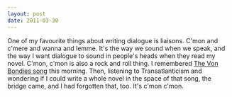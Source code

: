 ```yaml
---
layout: post
date: 2011-03-30
---
```


One of my favourite things about writing dialogue is liaisons. C'mon and c'mere and wanna and lemme. It's the way we sound when we speak, and the way I want dialogue to sound in people's heads when they read my novel. C'mon, c'mon is also a rock and roll thing. I remembered [The Von Bondies song](https://www.youtube.com/watch?v=RFGo5cqcxP4) this morning. Then, listening to Transatlanticism and wondering if I could write a whole novel in the space of that song, the bridge came, and I had forgotten that, too. It's c'mon c'mon. 
